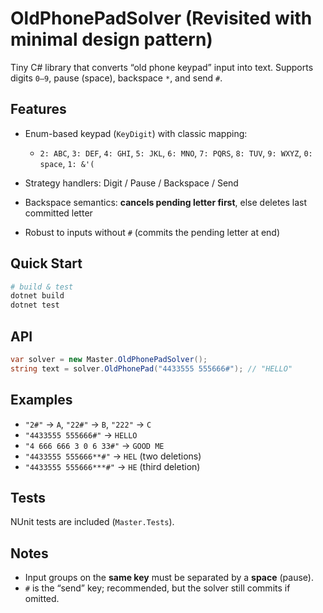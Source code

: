 # OldPhonePadSolver (Revisited with minimal design pattern)

Tiny C# library that converts “old phone keypad” input into text.
Supports digits `0–9`, pause (space), backspace `*`, and send `#`.

## Features

* Enum-based keypad (`KeyDigit`) with classic mapping:

    * `2: ABC`, `3: DEF`, `4: GHI`, `5: JKL`, `6: MNO`, `7: PQRS`, `8: TUV`, `9: WXYZ`, `0: space`, `1: &'(`
* Strategy handlers: Digit / Pause / Backspace / Send
* Backspace semantics: **cancels pending letter first**, else deletes last committed letter
* Robust to inputs without `#` (commits the pending letter at end)

## Quick Start

```bash
# build & test
dotnet build
dotnet test
```

## API

```csharp
var solver = new Master.OldPhonePadSolver();
string text = solver.OldPhonePad("4433555 555666#"); // "HELLO"
```

## Examples

* `"2#"` → `A`, `"22#"` → `B`, `"222"` → `C`
* `"4433555 555666#"` → `HELLO`
* `"4 666 666 3 0 6 33#"` → `GOOD ME`
* `"4433555 555666**#"` → `HEL` (two deletions)
* `"4433555 555666***#"` → `HE` (third deletion)

## Tests

NUnit tests are included (`Master.Tests`).

## Notes

* Input groups on the **same key** must be separated by a **space** (pause).
* `#` is the “send” key; recommended, but the solver still commits if omitted.
